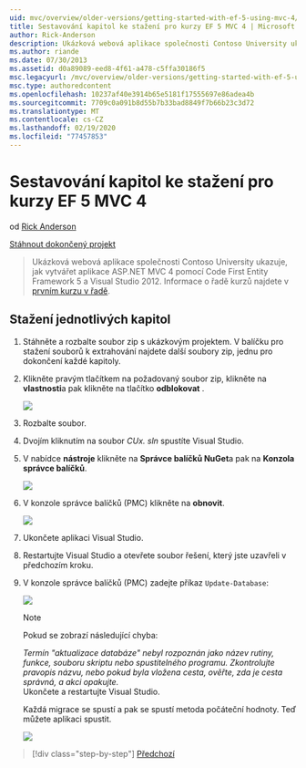 ```yaml
---
uid: mvc/overview/older-versions/getting-started-with-ef-5-using-mvc-4/building-the-ef5-mvc4-chapter-downloads
title: Sestavování kapitol ke stažení pro kurzy EF 5 MVC 4 | Microsoft Docs
author: Rick-Anderson
description: Ukázková webová aplikace společnosti Contoso University ukazuje, jak vytvářet aplikace ASP.NET MVC 4 pomocí Code First Entity Framework 5 a Visual Studio...
ms.author: riande
ms.date: 07/30/2013
ms.assetid: d0a89089-eed8-4f61-a478-c5ffa30186f5
msc.legacyurl: /mvc/overview/older-versions/getting-started-with-ef-5-using-mvc-4/building-the-ef5-mvc4-chapter-downloads
msc.type: authoredcontent
ms.openlocfilehash: 10237af40e3914b65e5181f17555697e86adea4b
ms.sourcegitcommit: 7709c0a091b8d55b7b33bad8849f7b66b23c3d72
ms.translationtype: MT
ms.contentlocale: cs-CZ
ms.lasthandoff: 02/19/2020
ms.locfileid: "77457853"
---
```

# <a name="building-the-chapter-downloads-for-the-ef-5-mvc-4-tutorials"></a>Sestavování kapitol ke stažení pro kurzy EF 5 MVC 4

od [Rick Anderson](https://twitter.com/RickAndMSFT)

[Stáhnout dokončený projekt](https://code.msdn.microsoft.com/Getting-Started-with-dd0e2ed8)

> Ukázková webová aplikace společnosti Contoso University ukazuje, jak vytvářet aplikace ASP.NET MVC 4 pomocí Code First Entity Framework 5 a Visual Studio 2012. Informace o řadě kurzů najdete v [prvním kurzu v řadě](creating-an-entity-framework-data-model-for-an-asp-net-mvc-application.md).

## <a name="building-the-chapter-downloads"></a>Stažení jednotlivých kapitol

1. Stáhněte a rozbalte soubor zip s ukázkovým projektem. V balíčku pro stažení souborů k extrahování najdete další soubory zip, jednu pro dokončení každé kapitoly.
2. Klikněte pravým tlačítkem na požadovaný soubor zip, klikněte na **vlastnosti**a pak klikněte na tlačítko **odblokovat** .  
  
    ![](building-the-ef5-mvc4-chapter-downloads/_static/image1.png)
3. Rozbalte soubor.
4. Dvojím kliknutím na soubor *CUx. sln* spustíte Visual Studio.
5. V nabídce **nástroje** klikněte na **Správce balíčků NuGet**a pak na **Konzola správce balíčků**.  
  
    ![](building-the-ef5-mvc4-chapter-downloads/_static/image2.png)
6. V konzole správce balíčků (PMC) klikněte na **obnovit**.  
  
    ![](building-the-ef5-mvc4-chapter-downloads/_static/image3.png)
7. Ukončete aplikaci Visual Studio.
8. Restartujte Visual Studio a otevřete soubor řešení, který jste uzavřeli v předchozím kroku.
9. V konzole správce balíčků (PMC) zadejte příkaz `Update-Database`:  
  
    ![](building-the-ef5-mvc4-chapter-downloads/_static/image4.png)  

    > [!NOTE]
    > Pokud se zobrazí následující chyba:  
    >   
    >  *Termín "aktualizace databáze" nebyl rozpoznán jako název rutiny, funkce, souboru skriptu nebo spustitelného programu. Zkontrolujte pravopis názvu, nebo pokud byla vložena cesta, ověřte, zda je cesta správná, a akci opakujte.*  
    > Ukončete a restartujte Visual Studio.

    Každá migrace se spustí a pak se spustí metoda počáteční hodnoty. Teď můžete aplikaci spustit.

    ![](building-the-ef5-mvc4-chapter-downloads/_static/image5.png)

> [!div class="step-by-step"]
> [Předchozí](advanced-entity-framework-scenarios-for-an-mvc-web-application.md)
